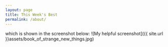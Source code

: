 ```yaml
---
layout: page
title: This Week's Best
permalink: /about/
---
```


which is shown in the screenshot below:
![My helpful screenshot]({{ site.url }}assets/book_of_strange_new_things.jpg)
